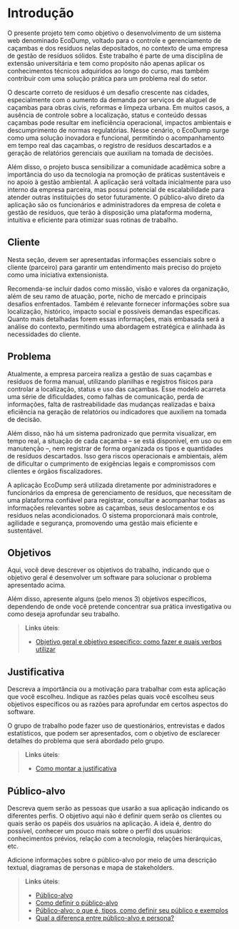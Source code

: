 # Introdução

O presente projeto tem como objetivo o desenvolvimento de um sistema web denominado EcoDump, voltado para o controle e gerenciamento de caçambas e dos resíduos nelas depositados, no contexto de uma empresa de gestão de resíduos sólidos. Este trabalho é parte de uma disciplina de extensão universitária e tem como propósito não apenas aplicar os conhecimentos técnicos adquiridos ao longo do curso, mas também contribuir com uma solução prática para um problema real do setor.

O descarte correto de resíduos é um desafio crescente nas cidades, especialmente com o aumento da demanda por serviços de aluguel de caçambas para obras civis, reformas e limpeza urbana. Em muitos casos, a ausência de controle sobre a localização, status e conteúdo dessas caçambas pode resultar em ineficiência operacional, impactos ambientais e descumprimento de normas regulatórias. Nesse cenário, o EcoDump surge como uma solução inovadora e funcional, permitindo o acompanhamento em tempo real das caçambas, o registro de resíduos descartados e a geração de relatórios gerenciais que auxiliam na tomada de decisões.

Além disso, o projeto busca sensibilizar a comunidade acadêmica sobre a importância do uso da tecnologia na promoção de práticas sustentáveis e no apoio à gestão ambiental. A aplicação será voltada inicialmente para uso interno da empresa parceira, mas possui potencial de escalabilidade para atender outras instituições do setor futuramente. O público-alvo direto da aplicação são os funcionários e administradores da empresa de coleta e gestão de resíduos, que terão à disposição uma plataforma moderna, intuitiva e eficiente para otimizar suas rotinas de trabalho.

## Cliente 

Nesta seção, devem ser apresentadas informações essenciais sobre o cliente (parceiro) para garantir um entendimento mais preciso do projeto como uma iniciativa extensionista.  

Recomenda-se incluir dados como missão, visão e valores da organização, além de seu ramo de atuação, porte, nicho de mercado e principais desafios enfrentados. Também é relevante fornecer informações sobre sua localização, histórico, impacto social e possíveis demandas específicas. Quanto mais detalhadas forem essas informações, mais embasada será a análise do contexto, permitindo uma abordagem estratégica e alinhada às necessidades do cliente.

## Problema

Atualmente, a empresa parceira realiza a gestão de suas caçambas e resíduos de forma manual, utilizando planilhas e registros físicos para controlar a localização, status e uso das caçambas. Esse modelo acarreta uma série de dificuldades, como falhas de comunicação, perda de informações, falta de rastreabilidade das mudanças realizadas e baixa eficiência na geração de relatórios ou indicadores que auxiliem na tomada de decisão.

Além disso, não há um sistema padronizado que permita visualizar, em tempo real, a situação de cada caçamba – se está disponível, em uso ou em manutenção –, nem registrar de forma organizada os tipos e quantidades de resíduos descartados. Isso gera riscos operacionais e ambientais, além de dificultar o cumprimento de exigências legais e compromissos com clientes e órgãos fiscalizadores.

A aplicação EcoDump será utilizada diretamente por administradores e funcionários da empresa de gerenciamento de resíduos, que necessitam de uma plataforma confiável para registrar, consultar e acompanhar todas as informações relevantes sobre as caçambas, seus deslocamentos e os resíduos nelas acondicionados. O sistema proporcionará mais controle, agilidade e segurança, promovendo uma gestão mais eficiente e sustentável.

## Objetivos

Aqui, você deve descrever os objetivos do trabalho, indicando que o objetivo geral é desenvolver um software para solucionar o problema apresentado acima.

Além disso, apresente alguns (pelo menos 3) objetivos específicos, dependendo de onde você pretende concentrar sua prática investigativa ou como deseja aprofundar seu trabalho.
 
> **Links úteis**:
> - [Objetivo geral e objetivo específico: como fazer e quais verbos utilizar](https://blog.mettzer.com/diferenca-entre-objetivo-geral-e-objetivo-especifico/)

## Justificativa

Descreva a importância ou a motivação para trabalhar com esta aplicação que você escolheu. Indique as razões pelas quais você escolheu seus objetivos específicos ou as razões para aprofundar em certos aspectos do software.

O grupo de trabalho pode fazer uso de questionários, entrevistas e dados estatísticos, que podem ser apresentados, com o objetivo de esclarecer detalhes do problema que será abordado pelo grupo.

> **Links úteis**:
> - [Como montar a justificativa](https://guiadamonografia.com.br/como-montar-justificativa-do-tcc/)

## Público-alvo

Descreva quem serão as pessoas que usarão a sua aplicação indicando os diferentes perfis. O objetivo aqui não é definir quem serão os clientes ou quais serão os papéis dos usuários na aplicação. A ideia é, dentro do possível, conhecer um pouco mais sobre o perfil dos usuários: conhecimentos prévios, relação com a tecnologia, relações
hierárquicas, etc.

Adicione informações sobre o público-alvo por meio de uma descrição textual, diagramas de personas e mapa de stakeholders.

> **Links úteis**:
> - [Público-alvo](https://blog.hotmart.com/pt-br/publico-alvo/)
> - [Como definir o público-alvo](https://exame.com/pme/5-dicas-essenciais-para-definir-o-publico-alvo-do-seu-negocio/)
> - [Público-alvo: o que é, tipos, como definir seu público e exemplos](https://klickpages.com.br/blog/publico-alvo-o-que-e/)
> - [Qual a diferença entre público-alvo e persona?](https://rockcontent.com/blog/diferenca-publico-alvo-e-persona/)
